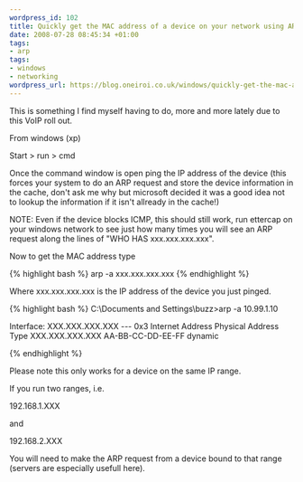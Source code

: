 ```yaml
--- 
wordpress_id: 102
title: Quickly get the MAC address of a device on your network using ARP
date: 2008-07-28 08:45:34 +01:00
tags: 
- arp
tags: 
- windows
- networking
wordpress_url: https://blog.oneiroi.co.uk/windows/quickly-get-the-mac-address-of-a-device-on-your-network-using-arp
---
```

This is something I find myself having to do, more and more lately due to this VoIP roll out.

From windows (xp)


Start > run > cmd

Once the command window is open ping the IP address of the device (this forces your system to do an ARP request and store the device information in the cache, don't ask me why but microsoft decided it was a good idea not to lookup the information if it isn't allready in the cache!)

NOTE: Even if the device blocks ICMP, this should still work, run ettercap on your windows network to see just how many times you will see an ARP request along the lines of "WHO HAS xxx.xxx.xxx.xxx".

Now to get the MAC address type

{% highlight bash %}
arp -a xxx.xxx.xxx.xxx
{% endhighlight %}

Where xxx.xxx.xxx.xxx is the IP address of the device you just pinged.


{% highlight bash %}
C:\Documents and Settings\buzz>arp  -a 10.99.1.10

Interface: XXX.XXX.XXX.XXX --- 0x3
  Internet Address      Physical Address      Type
  XXX.XXX.XXX.XXX            AA-BB-CC-DD-EE-FF     dynamic

{% endhighlight %}

Please note this only works for a device on the same IP range.

If you run two ranges, i.e.

192.168.1.XXX

and

192.168.2.XXX

You will need to make the ARP request from a device bound to that range (servers are especially usefull here).
